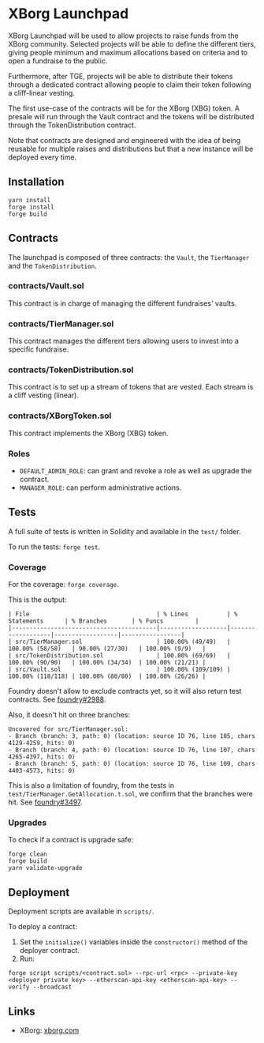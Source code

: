 # XBorg Launchpad

XBorg Launchpad will be used to allow projects to raise funds from the XBorg community. Selected projects will be able to define the different tiers, giving people minimum and maximum allocations based on criteria and to open a fundraise to the public.

Furthermore, after TGE, projects will be able to distribute their tokens through a dedicated contract allowing people to claim their token following a cliff-linear vesting.

The first use-case of the contracts will be for the XBorg (XBG) token. A presale will run through the Vault contract and the tokens will be distributed through the TokenDistribution contract. 

Note that contracts are designed and engineered with the idea of being reusable for multiple raises and distributions but that a new instance will be deployed every time.

## Installation

```
yarn install
forge install
forge build
```

## Contracts

The launchpad is composed of three contracts: the `Vault`, the `TierManager` and the `TokenDistribution`.

### contracts/Vault.sol

This contract is in charge of managing the different fundraises' vaults.

### contracts/TierManager.sol

This contract manages the different tiers allowing users to invest into a specific fundraise.

### contracts/TokenDistribution.sol

This contract is to set up a stream of tokens that are vested. Each stream is a cliff vesting (linear).

### contracts/XBorgToken.sol

This contract implements the XBorg (XBG) token.

### Roles

- `DEFAULT_ADMIN_ROLE`: can grant and revoke a role as well as upgrade the contract.
- `MANAGER_ROLE`: can perform administrative actions.

## Tests

A full suite of tests is written in Solidity and available in the `test/` folder.

To run the tests: `forge test`.

### Coverage

For the coverage: `forge coverage`.

This is the output:

```
| File                                    | % Lines           | % Statements      | % Branches       | % Funcs         |
|-----------------------------------------|-------------------|-------------------|------------------|-----------------|
| src/TierManager.sol                     | 100.00% (49/49)   | 100.00% (58/58)   | 90.00% (27/30)   | 100.00% (9/9)   |
| src/TokenDistribution.sol               | 100.00% (69/69)   | 100.00% (90/90)   | 100.00% (34/34)  | 100.00% (21/21) |
| src/Vault.sol                           | 100.00% (109/109) | 100.00% (118/118) | 100.00% (80/80)  | 100.00% (26/26) |

```

Foundry doesn't allow to exclude contracts yet, so it will also return test contracts. See [foundry#2988](https://github.com/foundry-rs/foundry/issues/2988).

Also, it doesn't hit on three branches:

```
Uncovered for src/TierManager.sol:
- Branch (branch: 3, path: 0) (location: source ID 76, line 105, chars 4129-4259, hits: 0)
- Branch (branch: 4, path: 0) (location: source ID 76, line 107, chars 4265-4397, hits: 0)
- Branch (branch: 5, path: 0) (location: source ID 76, line 109, chars 4403-4573, hits: 0)
```

This is also a limitation of foundry, from the tests in `test/TierManager.GetAllocation.t.sol`, we confirm that the branches were hit. See [foundry#3497](https://github.com/foundry-rs/foundry/issues/3497).

### Upgrades

To check if a contract is upgrade safe:

```
forge clean
forge build
yarn validate-upgrade
```

## Deployment

Deployment scripts are available in `scripts/`.

To deploy a contract:

1. Set the `initialize()` variables inside the `constructor()` method of the deployer contract.
2. Run:
```
forge script scripts/<contract.sol> --rpc-url <rpc> --private-key <deployer private key> --etherscan-api-key <etherscan-api-key> --verify --broadcast
```

## Links

- XBorg: [xborg.com](xborg.com)


